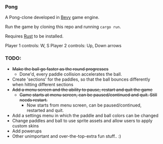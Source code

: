 ### Pong

A Pong-clone developed in [Bevy](https://bevyengine.org/) game engine.

Run the game by cloning this repo and running `cargo run`.

Requires [Rust](https://www.rust-lang.org/) to be installed.

Player 1 controls: W, S
Player 2 controls: Up, Down arrows

### TODO:
 * ~~Make the ball go faster as the round progresses~~
   * Done'd, every paddle collision accelerates the ball. 
 * Create 'sections' for the paddles, so that the ball bounces differently when hitting different sections
 * ~~Add a menu screen and the ability to pause, restart and quit the game~~
   * ~~Game starts at menu screen, can be paused/continued and quit. Still needs restart.~~
      * Now starts from menu screen, can be paused/continued, restarted and quit.
 * Add a settings menu in which the paddle and ball colors can be changed
 * Change paddles and ball to use sprite assets and allow users to apply custom skins
 * Add powerups
 * Other unimportant and over-the-top-extra fun stuff.. :)